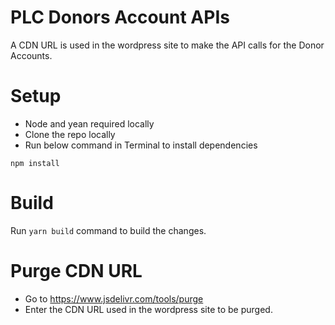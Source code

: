 # PLC Donors Account APIs

A CDN URL is used in the wordpress site to make the API calls for the Donor Accounts.

# Setup

- Node and yean required locally
- Clone the repo locally
- Run below command in Terminal to install dependencies

```
npm install
```

# Build

Run `yarn build` command to build the changes.

# Purge CDN URL

- Go to https://www.jsdelivr.com/tools/purge
- Enter the CDN URL used in the wordpress site to be purged.
